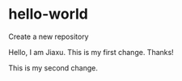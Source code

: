 # hello-world
Create a new repository

Hello, 
I am Jiaxu. This is my first change.
Thanks!

This is my second change.
